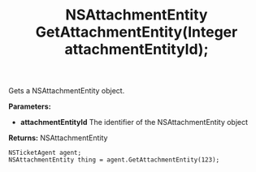﻿---
uid: crmscript_ref_NSTicketAgent_GetAttachmentEntity
title: NSAttachmentEntity GetAttachmentEntity(Integer attachmentEntityId);
intellisense: NSTicketAgent.GetAttachmentEntity
keywords: NSTicketAgent, GetAttachmentEntity
so.topic: reference
---

Gets a NSAttachmentEntity object.

**Parameters:**
 - **attachmentEntityId** The identifier of the NSAttachmentEntity object

**Returns:** NSAttachmentEntity

```crmscript
NSTicketAgent agent;
NSAttachmentEntity thing = agent.GetAttachmentEntity(123);
```

